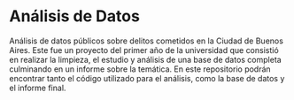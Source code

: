 # Análisis  de Datos
Análisis de datos públicos sobre delitos cometidos en la Ciudad de Buenos Aires.
Este fue un proyecto del primer año de la universidad que consistió en realizar la limpieza, el estudio y análisis de una base de datos completa culminando en un informe sobre la temática.
En este repositorio podrán encontrar tanto el código utilizado para el análisis, como la base de datos y el informe final.
